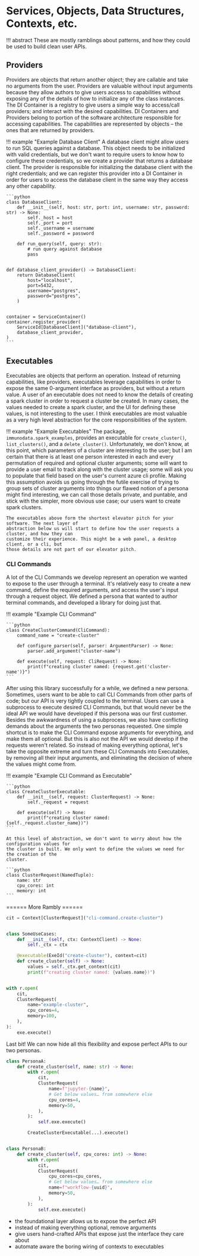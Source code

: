 # Services, Objects, Data Structures, Contexts, etc.

!!! abstract
    These are mostly ramblings about patterns, and how they could be used to build clean user APIs.

## Providers

Providers are objects that return another object; they are callable and take no arguments from
the user. Providers are valuable without input
arguments because they allow authors to give users access to capabilities without exposing any
of the details of how to initialize any of the class instances. The DI Container is a registry
to give users a simple way to access/call providers; and interact with the desired capabilities.
DI
Containers and Providers belong to portion of the software architecture responsible for
accessing capabilities. The capabilities are represented by objects – the ones that are
returned by providers.

!!! example "Example Database Client"
    A database client might allow users to run SQL queries against a database. This object
    needs to be initialized with valid credentials, but we don't want to require users to know
    how to configure these credentials, so we create a provider that returns a database client.
    The provider is responsible for initializing the database client with the right credentials;
    and we can register this provider into a DI Container in order for users to access the database
    client in the same way they access any other capability.

    ```python
    class DatabaseClient:
        def __init__(self, host: str, port: int, username: str, password: str) -> None:
            self._host = host
            self._port = port
            self._username = username
            self._password = password

        def run_query(self, query: str):
            # run query against database
            pass


    def database_client_provider() -> DatabaseClient:
        return DatabaseClient(
            host="localhost",
            port=5432,
            username="postgres",
            password="postgres",
        )


    container = ServiceContainer()
    container.register_provider(
        ServiceId[DatabaseClient]("database-client"),
        database_client_provider,
    )
    ```

## Executables

Executables are objects that perform an operation. Instead of returning capabilities, like
providers, executables leverage capabilities in order to expose the same 0-argument interface as
providers, but without a return value. A user of an executable does not need to know the
details of creating a spark cluster in order to request a cluster be created. In many cases,
the values needed to create a spark cluster, and the UI for defining these values, is not
interesting to the user. I think executables are most valuable as a very high level abstraction
for the core responsibilities of the system.

!!! example "Example Executables"
    The package, `immunodata.spark_examples`, provides an executable for `create_cluster()`,
    `list_clusters()`, and a `delete_cluster()`. Unfortunately, we don't know, at this point,
    which parameters of a cluster are interesting to the user; but I am certain that there is
    at least one person interested in each and every permutation of required and optional
    cluster arguments; some will want to provide a user email to track along with the cluster
    usage; some will ask you to populate that field based on the user's current azure cli
    profile. Making this assumption avoids us going through the futile exercise of trying to
    group sets of cluster arguments into things our flawed notion of a persona might find
    interesting, we can call those details private, and puntable, and stick with the simpler, more
    obvious use case; our users want to create spark clusters.

    The executables above form the shortest elevator pitch for your software. The next layer of
    abstraction below us will start to define how the user requests a cluster, and how they can
    customize their experience. This might be a web panel, a desktop client, or a cli, but
    those details are not part of our elevator pitch.

### CLI Commands

A lot of the CLI Commands we develop represent an operation we wanted to expose to the user
through a terminal. It's relatively easy to create a new command, define the required arguments,
and access the user's input through a request object. We defined a persona that wanted to
author terminal commands, and developed a library for doing just that.

!!! example "Example CLI Command"

    ```python
    class CreateClusterCommand(CliCommand):
        command_name = "create-cluster"

        def configure_parser(self, parser: ArgumentParser) -> None:
            parser.add_argument("cluster-name")

        def execute(self, request: CliRequest) -> None:
            print(f"creating cluster named: {request.get('cluster-name')}")
    ```

After using this library successfully for a while, we defined a new persona. Sometimes, users
want to be able to call CLI Commands from other parts of code; but our API is very tightly
coupled to the terminal. Users can use a subprocess to execute desired CLI Commands, but that
would never be the ideal API we would have developed if this persona was our first customer.
Besides the awkwardness of using a subprocess, we also have conflicting demands about the
arguments the two personas requested. One simple shortcut is to make the CLI Command expose
arguments for everything, and make them all optional. But this is also not the API we would
develop if the requests weren't related. So instead of making everything optional, let's take
the opposite extreme and turn these CLI Commands into Executables, by removing all their input
arguments, and eliminating the decision of where the values might come from.

!!! example "Example CLI Command as Executable"

    ```python
    class CreateClusterExecutable:
        def __init__(self, request: ClusterRequest) -> None:
            self._request = request

        def execute(self) -> None:
            print(f"creating cluster named: {self._request.cluster_name})")
    ```

    At this level of abstraction, we don't want to worry about how the configuration values for
    the cluster is built. We only want to define the values we need for the creation of the
    cluster.

    ```python
    class ClusterRequest(NamedTuple):
        name: str
        cpu_cores: int
        memory: int
    ```

====== More Rambly ======
```python
cit = Context[ClusterRequest]("cli-command.create-cluster")


class SomeUseCases:
    def __init__(self, ctx: ContextClient) -> None:
        self._ctx = ctx

    @executable(ExeId("create-cluster"), context=cit)
    def create_cluster(self) -> None:
        values = self._ctx.get_context(cit)
        print(f"creating cluster named: {values.name})")


with r.open(
    cit,
    ClusterRequest(
        name="example-cluster",
        cpu_cores=4,
        memory=100,
    ),
):
    exe.execute()
```

Last bit! We can now hide all this flexibility and expose perfect APIs to our two personas.

```python
class PersonaA:
    def create_cluster(self, name: str) -> None:
        with r.open(
            cit,
            ClusterRequest(
                name=f"jupyter-{name}",
                # Get below values… from somewhere else
                cpu_cores=4,
                memory=50,
            ),
        ):
            self.exe.execute()

        CreateClusterExecutable(...).execute()


class PersonaB:
    def create_cluster(self, cpu_cores: int) -> None:
        with r.open(
            cit,
            ClusterRequest(
                cpu_cores=cpu_cores,
                # Get below values… from somewhere else
                name=f"workflow-{uuid}",
                memory=50,
            ),
        ):
            self.exe.execute()
```

- the foundational layer allows us to expose the perfect API
- instead of making everything optional, remove arguments
- give users hand-crafted APIs that expose just the interface they care about
- automate aware the boring wiring of contexts to executables
